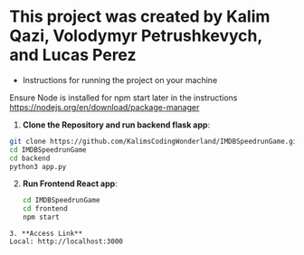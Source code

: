 # This project was created by Kalim Qazi, Volodymyr Petrushkevych, and Lucas Perez

* Instructions for running the project on your machine

Ensure Node is installed for npm start later in the instructions
https://nodejs.org/en/download/package-manager

1. **Clone the Repository and run backend flask app**:
  ```bash
  git clone https://github.com/KalimsCodingWonderland/IMDBSpeedrunGame.git
  cd IMDBSpeedrunGame
  cd backend
  python3 app.py
```
2. **Run Frontend React app**:
   ```bash
   cd IMDBSpeedrunGame
   cd frontend
   npm start
```
3. **Access Link**
Local: http://localhost:3000
